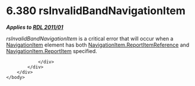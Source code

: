 <html dir="LTR" xmlns:mshelp="http://msdn.microsoft.com/mshelp" xmlns:ddue="http://ddue.schemas.microsoft.com/authoring/2003/5" xmlns:xlink="http://www.w3.org/1999/xlink" xmlns:tool="http://www.microsoft.com/tooltip">
    <head>
        <meta http-equiv="Content-Type" content="text/html; CHARSET=utf-8"></meta>
        <meta name="save" content="history"></meta>
        <title>6.380 rsInvalidBandNavigationItem</title>
        <xml>
            <mshelp:toctitle title="6.380 rsInvalidBandNavigationItem"></mshelp:toctitle>
            <mshelp:rltitle title="[MS-RDL]: rsInvalidBandNavigationItem"></mshelp:rltitle>
            <mshelp:keyword index="A" term="65c6d68b-bb3e-465d-8754-b6f2f6763ad5"></mshelp:keyword>
            <mshelp:attr name="DCSext.ContentType" value="open specification"></mshelp:attr>
            <mshelp:attr name="AssetID" value="65c6d68b-bb3e-465d-8754-b6f2f6763ad5"></mshelp:attr>
            <mshelp:attr name="TopicType" value="kbRef"></mshelp:attr>
            <mshelp:attr name="DCSext.Title" value="[MS-RDL]: rsInvalidBandNavigationItem" />
        </xml>
    </head>
    <body>
        <div id="header">
            <h1 class="heading">6.380 rsInvalidBandNavigationItem</h1>
        </div>
        <div id="mainSection">
            <div id="mainBody">
                <div id="allHistory" class="saveHistory"></div>
                <div id="sectionSection0" class="section" name="collapseableSection">
                    

<p><b><i>Applies to </i></b><a href="bf2bab1a-b608-4bcc-b718-1cc1baa9579c.md"><b><i>RDL 2011/01</i></b></a></p>

<p><i>rsInvalidBandNavigationItem</i> is a critical error that
will occur when a <a href="641d4b8e-25ed-425c-ad17-66ba777d2782.md">NavigationItem</a>
element has both <a href="5d4b5692-dd1b-476a-b1a8-5e5e124a32d2.md">NavigationItem.ReportItemReference</a>
and <a href="2a7eec12-9d11-4bc0-9190-39917b40ee60.md">NavigationItem.ReportItem</a>
specified.</p>


                </div>
            </div>
        </div>
    </body>
</html>